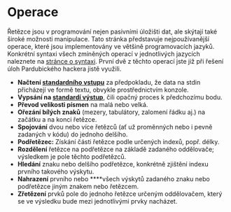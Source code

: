 # Operace

Řetězce jsou v programování nejen pasivními úložišti dat, ale skýtají také široké možnosti manipulace. Tato stránka
představuje nejpoužívanější operace, které jsou implementovány ve většině programovacích jazyků. Konkrétní syntaxi všech
zmíněných operací v jednotlivých jazycích naleznete na [stránce o syntaxi](/studijni-materialy/08-retezce/03-syntaxe).
První dvě z těchto operací jste již při řešení úloh Pardubického hackera jistě využili.

- **Načtení [standardního vstupu](/studijni-materialy/02-standardni-vstup-a-vystup)** za předpokladu, že data na stdin
  přicházejí ve formě textu, obvykle prostřednictvím konzole.
- **Vypsání na [standardí výstup](/studijni-materialy/02-standardni-vstup-a-vystup)**, čili opačný proces k předchozímu
  bodu.
- **Převod velikosti písmen** na malá nebo velká.
- **Ořezání bílých znaků** (mezery, tabulátory, zalomení řádku aj.) na začátku a na konci řetězce.
- **Spojování** dvou nebo více řetězců (ať už proměnných nebo i pevně zadaných v kódu) do jednoho delšího.
- **Podřetězec:** Získání části řetězce podle určených indexů, popř. délky.
- **Rozdělení** řetězce na podřetězce na základě zadaného oddělovače; výsledkem je pole těchto podřetězců.
- **Hledání** znaku nebo delšího podřetězce, konkrétně zjištění indexu prvního takového výskytu.
- **Nahrazení** prvního nebo ****všech výskytů zadaného znaku nebo podřetězce jiným znakem nebo řetězcem.
- **Zřetězení** prvků pole do jednoho řetězce určeným oddělovačem, který se ve výsledku bude mezi jednotlivými prvky
  nacházet.
